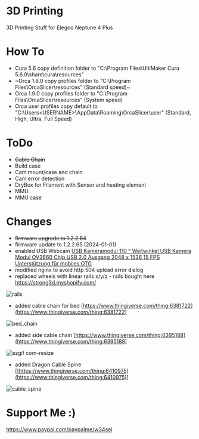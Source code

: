 # 3D Printing
3D Printing Stuff for Elegoo Neptune 4 Plus





# How To
- Cura 5.6 copy definition folder to "C:\Program Files\UltiMaker Cura 5.6.0\share\cura\resources\"
- ~Orca 1.8.0 copy profiles folder to "C:\Program Files\OrcaSlicer\resources\" (Standard speed)~
- Orca 1.9.0 copy profiles folder to "C:\Program Files\OrcaSlicer\resources\" (System speed)
- Orca user profiles copy default to "C:\Users\<USERNAME>\AppData\Roaming\OrcaSlicer\user" (Standard, High, Ultra, Full Speed)
  


 



# ToDo

- ~~Cable Chain~~
- Build case
- Cam mount/case and chain
- Cam error detection
- DryBox for Filament with Sensor and heating element
- MMU
- MMU case


# Changes
- ~~firmware upgrade to 1.2.2.64~~
- firmware update to 1.2.2.65 (2024-01-01)
- enabled USB Webcam <a target="_blank" href="https://www.amazon.de/dp/B088P1PKFM?psc=1&amp;ref=ppx_yo2ov_dt_b_product_details&_encoding=UTF8&tag=weasel-21&linkCode=ur2&linkId=9056e36dbf85b8c2e10845af80f8d5c2&camp=1638&creative=6742">USB Kameramodul 110 ° Weitwinkel USB Kamera Modul OV3660 Chip USB 2.0 Ausgang 2048 x 1536 15 FPS Unterstützung für mobiles OTG </a>
- modified nginx to avoid http 504 upload error dialog
- replaced wheels with linear rails x/y/z - rails bought here https://strong3d.myshopify.com/

![rails](https://github.com/w34sel/3D-Printing/assets/17765081/5147c714-12da-463d-a60e-253edfbe8927)


- added cable chain for bed [https://www.thingiverse.com/thing:6381722](https://www.thingiverse.com/thing:6381722)
  
![bed_chain](https://github.com/w34sel/3D-Printing/assets/17765081/031f7362-2834-489f-a325-8cf497ca6336)

- added side cable chain [https://www.thingiverse.com/thing:6395188](https://www.thingiverse.com/thing:6395188)
  
![ezgif com-resize](https://github.com/w34sel/3D-Printing/assets/17765081/71867eff-b9fb-4209-acc1-a004153c935b)

- added Dragon Cable Spine [[https://www.thingiverse.com/thing:6410975](https://www.thingiverse.com/thing:6410975)]
  
![cable_spine](https://github.com/w34sel/3D-Printing/assets/17765081/c933cf59-18d7-447a-9d69-fbf45eed6efe)




# Support Me :)

https://www.paypal.com/paypalme/w34sel











